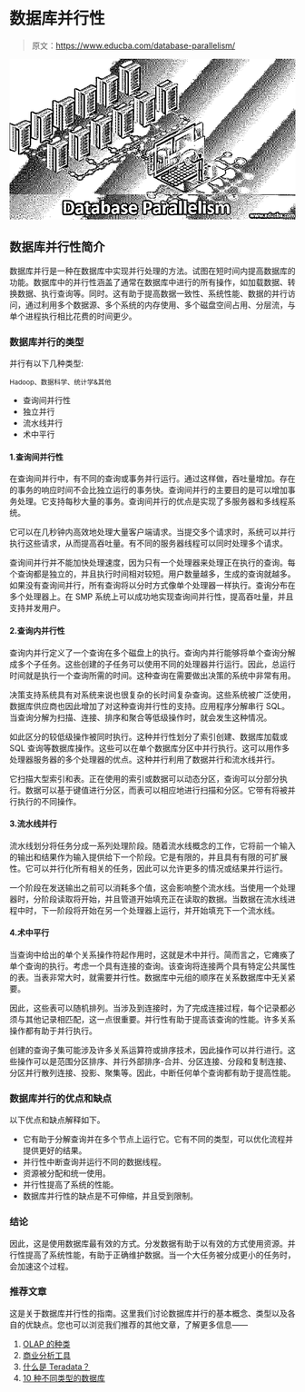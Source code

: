 # 数据库并行性

> 原文：<https://www.educba.com/database-parallelism/>

![database parallelism](img/5e3f6126e1c4c7a0072de4fdbc795448.png)



## 数据库并行性简介

数据库并行是一种在数据库中实现并行处理的方法。试图在短时间内提高数据库的功能。数据库中的并行性涵盖了通常在数据库中进行的所有操作，如加载数据、转换数据、执行查询等。同时。这有助于提高数据一致性、系统性能、数据的并行访问，通过利用多个数据源、多个系统的内存使用、多个磁盘空间占用、分层流，与单个进程执行相比花费的时间更少。

### 数据库并行的类型

并行有以下几种类型:

<small>Hadoop、数据科学、统计学&其他</small>

*   查询间并行性
*   独立并行
*   流水线并行
*   术中平行

#### 1.查询间并行性

在查询间并行中，有不同的查询或事务并行运行。通过这样做，吞吐量增加。存在的事务的响应时间不会比独立运行的事务快。查询间并行的主要目的是可以增加事务处理。它支持每秒大量的事务。查询间并行的优点是实现了多服务器和多线程系统。

它可以在几秒钟内高效地处理大量客户端请求。当提交多个请求时，系统可以并行执行这些请求，从而提高吞吐量。有不同的服务器线程可以同时处理多个请求。

查询间并行并不能加快处理速度，因为只有一个处理器来处理正在执行的查询。每个查询都是独立的，并且执行时间相对较短。用户数量越多，生成的查询就越多。如果没有查询间并行，所有查询将以分时方式像单个处理器一样执行。查询分布在多个处理器上。在 SMP 系统上可以成功地实现查询间并行性，提高吞吐量，并且支持并发用户。

#### 2.查询内并行性

查询内并行定义了一个查询在多个磁盘上的执行。查询内并行能够将单个查询分解成多个子任务。这些创建的子任务可以使用不同的处理器并行运行。因此，总运行时间就是执行一个查询所需的时间。这种查询在需要做出决策的系统中非常有用。

决策支持系统具有对系统来说也很复杂的长时间复杂查询。这些系统被广泛使用，数据库供应商也因此增加了对这种查询并行性的支持。应用程序分解串行 SQL。当查询分解为扫描、连接、排序和聚合等低级操作时，就会发生这种情况。

如此区分的较低级操作被同时执行。这种并行性划分了索引创建、数据库加载或 SQL 查询等数据库操作。这些可以在单个数据库分区中并行执行。这可以用作多处理器服务器的多个处理器的优点。这种并行利用了数据并行和流水线并行。

它扫描大型索引和表。正在使用的索引或数据可以动态分区，查询可以分部分执行。数据可以基于键值进行分区，而表可以相应地进行扫描和分区。它带有将被并行执行的不同操作。

#### 3.流水线并行

流水线划分将任务分成一系列处理阶段。随着流水线概念的工作，它将前一个输入的输出和结果作为输入提供给下一个阶段。它是有限的，并且具有有限的可扩展性。它可以并行化所有相关的任务，因此可以允许更多的情况或结果并行运行。

一个阶段在发送输出之前可以消耗多个值，这会影响整个流水线。当使用一个处理器时，分阶段读取将开始，并且管道开始填充正在读取的数据。当数据在流水线进程中时，下一阶段将开始在另一个处理器上运行，并开始填充下一个流水线。

#### 4.术中平行

当查询中给出的单个关系操作符起作用时，这就是术中并行。简而言之，它瘫痪了单个查询的执行。考虑一个具有连接的查询。该查询将连接两个具有特定公共属性的表。当表非常大时，就需要并行性。数据库中元组的顺序在关系数据库中无关紧要。

因此，这些表可以随机排列。当涉及到连接时，为了完成连接过程，每个记录都必须与其他记录相匹配，这一点很重要。并行性有助于提高该查询的性能。许多关系操作都有助于并行执行。

创建的查询子集可能涉及许多关系运算符或排序技术，因此操作可以并行进行。这些操作可以是范围分区排序、并行外部排序-合并、分区连接、分段和复制连接、分区并行散列连接、投影、聚集等。因此，中断任何单个查询都有助于提高性能。

### 数据库并行的优点和缺点

以下优点和缺点解释如下。

*   它有助于分解查询并在多个节点上运行它。它有不同的类型，可以优化流程并提供更好的结果。
*   并行性中断查询并运行不同的数据线程。
*   资源被分配和统一使用。
*   并行性提高了系统的性能。
*   数据库并行性的缺点是不可伸缩，并且受到限制。

### 结论

因此，这是使用数据库最有效的方式。分发数据有助于以有效的方式使用资源。并行性提高了系统性能，有助于正确维护数据。当一个大任务被分成更小的任务时，会加速这个过程。

### 推荐文章

这是关于数据库并行性的指南。这里我们讨论数据库并行的基本概念、类型以及各自的优缺点。您也可以浏览我们推荐的其他文章，了解更多信息——

1.  [OLAP 的种类](https://www.educba.com/types-of-olap/)
2.  [商业分析工具](https://www.educba.com/business-analysis-tools/)
3.  [什么是 Teradata？](https://www.educba.com/what-is-teradata/)
4.  [10 种不同类型的数据库](https://www.educba.com/types-of-database/)





